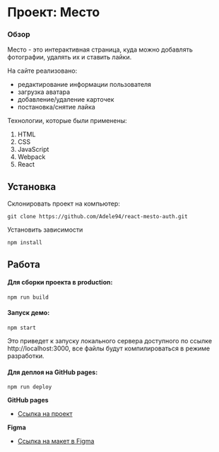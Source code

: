 # Проект: Место

### Обзор
Место - это интерактивная страница, куда можно добавлять фотографии, удалять их и ставить лайки.

На сайте реализовано:
* редактирование информации пользователя
* загрузка аватара
* добавление/удаление карточек 
* постановка/снятие лайка

Технологии, которые были применены:
1. HTML
2. CSS
3. JavaScript
4. Webpack
5. React

## Установка

Склонировать проект на компьютер:

    git clone https://github.com/Adele94/react-mesto-auth.git

Установить зависимости

    npm install

## Работа

#### Для сборки проекта в production:

    npm run build

#### Запуск демо:

    npm start
    
Это приведет к запуску локального сервера доступного по ссылке http://localhost:3000, все файлы будут компилироваться в режиме разработки.

#### Для деплоя на GitHub pages:

    npm run deploy

**GitHub pages**

* [Ссылка на проект](https://adele94.github.io/mesto-react/)

**Figma**

* [Ссылка на макет в Figma](https://www.figma.com/file/2cn9N9jSkmxD84oJik7xL7/JavaScript.-Sprint-4?node-id=0%3A1)
